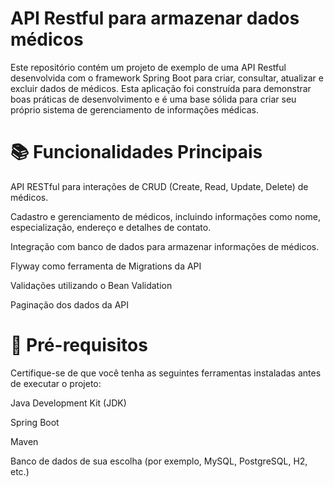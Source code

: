 # API Restful para armazenar dados médicos
Este repositório contém um projeto de exemplo de uma API Restful desenvolvida com o framework Spring Boot para criar, consultar, atualizar e excluir dados de médicos. Esta aplicação foi construída para demonstrar boas práticas de desenvolvimento e é uma base sólida para criar seu próprio sistema de gerenciamento de informações médicas.

#  📚 Funcionalidades Principais
API RESTful para interações de CRUD (Create, Read, Update, Delete) de médicos.

Cadastro e gerenciamento de médicos, incluindo informações como nome, especialização, endereço e detalhes de contato.

Integração com banco de dados para armazenar informações de médicos.

Flyway como ferramenta de Migrations da API

Validações utilizando o Bean Validation

Paginação dos dados da API

# 📝 Pré-requisitos
Certifique-se de que você tenha as seguintes ferramentas instaladas antes de executar o projeto:

Java Development Kit (JDK)

Spring Boot

Maven

Banco de dados de sua escolha (por exemplo, MySQL, PostgreSQL, H2, etc.)
